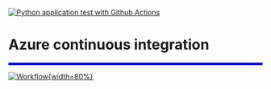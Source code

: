 [![Python application test with Github Actions](https://github.com/sayebms1/azure_ci/actions/workflows/main.yml/badge.svg)](https://github.com/sayebms1/azure_ci/actions/workflows/main.yml)

# Azure continuous integration

<hr style="border:2px solid blue">

 [![Workflow](https://img.youtube.com/vi/dATqOkxCe9E/3.jpg){width=80%}](https://www.youtube.com/watch?v=dATqOkxCe9E)


